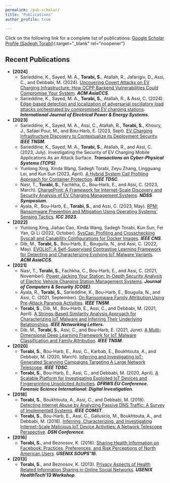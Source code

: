 ```yaml
---
permalink: /pub-scholar/
title: "Publications"
author_profile: true

---
```

<!-- ## Google Scholar Profile (Sadegh Torabi) -->
Click on the following link for a complete list of publications:
[Google Scholar Profile (Sadegh Torabi)](https://scholar.google.com/citations?user=sHaylg0AAAAJ&hl=en){:target="_blank" rel="noopener"}

## Recent Publications
* **[2024]**
    * Sarieddine, K., Sayed, M. A., **Torabi, S.**, Atallah, R., Jafarigiv, D., Assi, C., and Debbabi, M. (2024). [Uncovering Covert Attacks on EV Charging Infrastructure: How OCPP Backend Vulnerabilities Could Compromise Your System](https://www.researchgate.net/publication/377183224_Uncovering_Covert_Attacks_on_EV_Charging_Infrastructure_How_OCPP_Backend_Vulnerabilities_Could_Compromise_Your_System). **_ACM AsiaCCS_**.
    * Sarieddine, K., Sayed, M. A., **Torabi, S.**, Atallah, R., & Assi, C. (2024). [Edge-based detection and localization of adversarial oscillatory load attacks orchestrated by compromised EV charging stations](https://www.sciencedirect.com/science/article/pii/S0142061523007925). **_International Journal of Electrical Power & Energy Systems_**.
* **[2023]**
    * Sarieddine, K., Sayed, M. A., Assi, C., Atallah, R., **Torabi, S.**, Khoury, J., Safaei Pour, M., and Bou-Harb, E. (2023, Sept). [EV Charging Infrastructure Discovery to Contextualize its Deployment Security](https://ieeexplore.ieee.org/abstract/document/10271387). **_IEEE TNSM_**.
    * Sarieddine, K., Sayed, M. A., **Torabi, S.**, Atallah, R., and Assi, C. (2023, July). Investigating the Security of EV Charging Mobile Applications As an Attack Surface. **_Transactions on Cyber-Physical Systems (TCPS)_**.
    * Yunlong Xing, Xinda Wang, Sadegh Torabi, Zeyu Zhang, Lingguang Lei, and Kun Sun (2023, April). [A Hybrid System Call Profiling Approach for Container Protection](https://ieeexplore.ieee.org/abstract/document/10105304). **_IEEE TDSC_**. 
    * Nasr, T., **Torabi, S.**, Fachkha, C., Bou-Harb, E., and Assi, C. (2023, March). [ChargePrint: A Framework for Internet-Scale Discovery and Security Analysis of EV Charging Management Systems](https://www.ndss-symposium.org/wp-content/uploads/2023/02/ndss2023_s84_paper.pdf). **_NDSS Symposium_**.
    * Ayala, R., Bou-Harb, E., **Torabi, S.**, and Assi, C. (2023, May). [RPM: Ransomware Prevention and Mitigation Using Operating Systems' Sensing Tactics](https://ieeexplore.ieee.org/abstract/document/10279119). **_ICC 2023_**.
* **[2022]**
    * Yunlong Xing, Jiahao Cao, Xinda Wang, Sadegh Torabi, Kun Sun, Fei Yan, Qi Li (2022, October). [SysCap: Profiling and Crosschecking Syscall and Capability Configurations for Docker Images](https://ieeexplore.ieee.org/abstract/document/9947248). **_IEEE CNS_**. 
    * Dib, M., **Torabi, S.**, Bou-Harb, E., Bouguila, N., and Assi, C. (2022, May). [EVOLIoT: A Self-Supervised Contrastive Learning Framework for Detecting and Characterizing Evolving IoT Malware Variants](https://dl.acm.org/doi/abs/10.1145/3488932.3517393). **_ACM AsiaCCS_**.
* **[2021]**
    * Nasr, T., **Torabi, S.**, Fachkha, C., Bou-Harb, E., and Assi, C. (2021, November). [Power Jacking Your Station: In-Depth Security Analysis of Electric Vehicle Charging Station Management Systems](https://www.sciencedirect.com/science/article/pii/S0167404821003357). **_Journal of Computers & Security (COSE)_**.
    * Ayala, R., **Torabi, S.**, Sarieddine, K., Bou-Harb, E., Bouguila, N., and Assi, C. (2021, September). [On Ransomware Family Attribution Using Pre-Attack Paranoia Activities](https://ieeexplore.ieee.org/abstract/document/9536608). **_IEEE TNSM_**.
    * **Torabi, S.**, Dib, M., Bou-Harb, E., Assi, C., and Debbabi, M. (2021, April). [A Strings-Based Similarity Analysis Approach for Characterizing IoT Malware and Inferring Their Underlying Relationships](https://ieeexplore.ieee.org/abstract/document/9419077). **_IEEE Networking Letters_**.
    * Dib, M., **Torabi, S.**, Assi, C., and Bou-Harb, E. (2021, June). [A Multi-Dimensional Deep Learning Framework for IoT Malware Classification and Family Attribution](https://ieeexplore.ieee.org/abstract/document/9411822). **_IEEE TNSM_**.
* **[2020]**
    * **Torabi, S.**, Bou-Harb, E., Assi, C., Karbab, E., Boukhtouta, A., and Debbabi, M. (2020, March). [Inferring and Investigating IoT-Generated Scanning Campaigns Targeting A Large Network Telescope](https://ieeexplore.ieee.org/abstract/document/9027816). **_IEEE TDSC_**.
    * **Torabi, S.**, Bou-Harb, E., Assi, C., and Debbabi, M. (2020, April). [A Scalable Platform for Investigating Exploited IoT Devices and Fingerprinting Unsolicited Activities](https://www.sciencedirect.com/science/article/pii/S2666281720300172). **_DFRWS EU Conference. Forensic Science International: Digital Investigation_**. 
* **[2018]**
    * **Torabi, S.**, Boukhtouta, A., Assi, C., and Debbabi, M. (2018). [Detecting Internet Abuse by Analyzing Passive DNS Traffic: A Survey of Implemented Systems](https://ieeexplore.ieee.org/abstract/document/8391393). **_IEEE COMST_**.
    * **Torabi, S.**, Bou-Harb, E., Assi, C., Galluscio, M., Boukhtouta, A., and Debbabi, M. (2018). [Inferring, Characterizing, and Investigating Internet-Scale Malicious IoT Device Activities: A Network Telescope Perspective](https://ieeexplore.ieee.org/abstract/document/8416516). **_DSN Conference_**.
* **[2016]**
    * **Torabi, S.**, and Beznosov, K. (2016). [Sharing Health Information on Facebook: Practices, Preferences, and Risk Perceptions of North American Users](https://www.usenix.org/system/files/conference/soups2016/soups2016-paper-torabi.pdf). **_USENIX SOUPS'16_**.
* **[2013]**
    * **Torabi, S.**, and Beznosov, K. (2013). [Privacy Aspects of Health Related Information Sharing in Online Social Networks](https://www.usenix.org/conference/healthtech13/workshop-program/presentation/torabi). **_USENIX HealthTech'13 Workshop_**.


<!-- Backup copy &>>>><<<>>>
* **[2024]**
    * Sarieddine, K., Sayed, M. A., **Torabi, S.**, Atallah, R., Jafarigiv, D., Assi, C., and Debbabi, M. (2024). [Uncovering Covert Attacks on EV Charging Infrastructure: How OCPP Backend Vulnerabilities Could Compromise Your System](https://www.researchgate.net/publication/377183224_Uncovering_Covert_Attacks_on_EV_Charging_Infrastructure_How_OCPP_Backend_Vulnerabilities_Could_Compromise_Your_System). **_ACM AsiaCCS_**.
    * Sarieddine, K., Sayed, M. A., **Torabi, S.**, Atallah, R., & Assi, C. (2024). [Edge-based detection and localization of adversarial oscillatory load attacks orchestrated by compromised EV charging stations](https://www.sciencedirect.com/science/article/pii/S0142061523007925). **_International Journal of Electrical Power & Energy Systems_**.
* **[2023]**
    * Sarieddine, K., Sayed, M. A., Assi, C., Atallah, R., **Torabi, S.**, Khoury, J., Safaei Pour, M., and Bou-Harb, E. (2023, Sept). [EV Charging Infrastructure Discovery to Contextualize its Deployment Security](https://ieeexplore.ieee.org/abstract/document/10271387). **_IEEE TNSM_**.
    * Sarieddine, K., Sayed, M. A., **Torabi, S.**, Atallah, R., and Assi, C. (2023, July). Investigating the Security of EV Charging Mobile Applications As an Attack Surface. **_Transactions on Cyber-Physical Systems (TCPS)_**.
    * Yunlong Xing, Xinda Wang, Sadegh Torabi, Zeyu Zhang, Lingguang Lei, and Kun Sun (2023, April). [A Hybrid System Call Profiling Approach for Container Protection](https://ieeexplore.ieee.org/abstract/document/10105304). **_IEEE TDSC_**. 
    * Nasr, T., **Torabi, S.**, Fachkha, C., Bou-Harb, E., and Assi, C. (2023, March). [ChargePrint: A Framework for Internet-Scale Discovery and Security Analysis of EV Charging Management Systems](https://www.ndss-symposium.org/wp-content/uploads/2023/02/ndss2023_s84_paper.pdf). **_NDSS Symposium_**.
    * Ayala, R., Bou-Harb, E., **Torabi, S.**, and Assi, C. (2023, May). [RPM: Ransomware Prevention and Mitigation Using Operating Systems' Sensing Tactics](https://ieeexplore.ieee.org/abstract/document/10279119). **_ICC 2023_**.
* **[2022]**
    * Yunlong Xing, Jiahao Cao, Xinda Wang, Sadegh Torabi, Kun Sun, Fei Yan, Qi Li (2022, October). [SysCap: Profiling and Crosschecking Syscall and Capability Configurations for Docker Images](https://ieeexplore.ieee.org/abstract/document/9947248). **_IEEE CNS_**. 
    * Dib, M., **Torabi, S.**, Bou-Harb, E., Bouguila, N., and Assi, C. (2022, May). [EVOLIoT: A Self-Supervised Contrastive Learning Framework for Detecting and Characterizing Evolving IoT Malware Variants](https://dl.acm.org/doi/abs/10.1145/3488932.3517393). **_ACM AsiaCCS_**.
* **[2021]**
    * Nasr, T., **Torabi, S.**, Fachkha, C., Bou-Harb, E., and Assi, C. (2021, November). [Power Jacking Your Station: In-Depth Security Analysis of Electric Vehicle Charging Station Management Systems](https://www.sciencedirect.com/science/article/pii/S0167404821003357). **_Journal of Computers & Security (COSE)_**.
    * Ayala, R., **Torabi, S.**, Sarieddine, K., Bou-Harb, E., Bouguila, N., and Assi, C. (2021, September). [On Ransomware Family Attribution Using Pre-Attack Paranoia Activities](https://ieeexplore.ieee.org/abstract/document/9536608). **_IEEE TNSM_**.
    * **Torabi, S.**, Dib, M., Bou-Harb, E., Assi, C., and Debbabi, M. (2021, April). [A Strings-Based Similarity Analysis Approach for Characterizing IoT Malware and Inferring Their Underlying Relationships](https://ieeexplore.ieee.org/abstract/document/9419077). **_IEEE Networking Letters_**.
    * Dib, M., **Torabi, S.**, Assi, C., and Bou-Harb, E. (2021, June). [A Multi-Dimensional Deep Learning Framework for IoT Malware Classification and Family Attribution](https://ieeexplore.ieee.org/abstract/document/9411822). **_IEEE TNSM_**.
* **[2020]**
    * **Torabi, S.**, Bou-Harb, E., Assi, C., Karbab, E., Boukhtouta, A., and Debbabi, M. (2020, March). [Inferring and Investigating IoT-Generated Scanning Campaigns Targeting A Large Network Telescope](https://ieeexplore.ieee.org/abstract/document/9027816). **_IEEE TDSC_**.
    * **Torabi, S.**, Bou-Harb, E., Assi, C., and Debbabi, M. (2020, April). [A Scalable Platform for Investigating Exploited IoT Devices and Fingerprinting Unsolicited Activities](https://www.sciencedirect.com/science/article/pii/S2666281720300172). **_DFRWS EU Conference. Forensic Science International: Digital Investigation_**. 
* **[2018]**
    * **Torabi, S.**, Boukhtouta, A., Assi, C., and Debbabi, M. (2018). [Detecting Internet Abuse by Analyzing Passive DNS Traffic: A Survey of Implemented Systems](https://ieeexplore.ieee.org/abstract/document/8391393). **_IEEE COMST_**.
    * **Torabi, S.**, Bou-Harb, E., Assi, C., Galluscio, M., Boukhtouta, A., and Debbabi, M. (2018). [Inferring, Characterizing, and Investigating Internet-Scale Malicious IoT Device Activities: A Network Telescope Perspective](https://ieeexplore.ieee.org/abstract/document/8416516). **_DSN Conference_**.
* **[2016]**
    * **Torabi, S.**, and Beznosov, K. (2016). [Sharing Health Information on Facebook: Practices, Preferences, and Risk Perceptions of North American Users](https://www.usenix.org/system/files/conference/soups2016/soups2016-paper-torabi.pdf). **_USENIX SOUPS'16_**.
* **[2013]**
    * **Torabi, S.**, and Beznosov, K. (2013). [Privacy Aspects of Health Related Information Sharing in Online Social Networks](https://www.usenix.org/conference/healthtech13/workshop-program/presentation/torabi). **_USENIX HealthTech'13 Workshop_**.